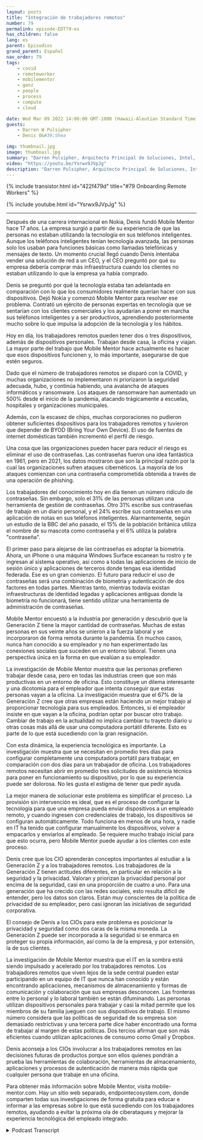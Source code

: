 ```yaml
---
layout: posts
title: "Integración de trabajadores remotos"
number: 79
permalink: episode-EDT79-es
has_children: false
lang: es
parent: Episodios
grand_parent: Español
nav_order: 79
tags:
    - covid
    - remoteworker
    - mobilementor
    - genz
    - people
    - process
    - compute
    - cloud

date: Wed Mar 09 2022 14:00:00 GMT-1000 (Hawaii-Aleutian Standard Time)
guests:
    - Darren W Pulsipher
    - Denis O&#39;Shea

img: thumbnail.jpg
image: thumbnail.jpg
summary: "Darren Pulsipher, Arquitecto Principal de Soluciones, Intel, Denis O'Shea, fundador de Mobile Mentor, hablan sobre su experiencia, investigación y consejos sobre cómo incorporar a los trabajadores remotos, especialmente a los trabajadores de la Generación Z."
video: "https://youtu.be/Ysrwx9JVpJg"
description: "Darren Pulsipher, Arquitecto Principal de Soluciones, Intel, Denis O'Shea, fundador de Mobile Mentor, hablan sobre su experiencia, investigación y consejos sobre cómo incorporar a los trabajadores remotos, especialmente a los trabajadores de la Generación Z."
---
```


<div>
{% include transistor.html id="422f479d" title="#79 Onboarding Remote Workers" %}

{% include youtube.html id="Ysrwx9JVpJg" %}
</div>

---

Después de una carrera internacional en Nokia, Denis fundó Mobile Mentor hace 17 años. La empresa surgió a partir de su experiencia de que las personas no estaban utilizando la tecnología en sus teléfonos inteligentes. Aunque los teléfonos inteligentes tenían tecnología avanzada, las personas solo los usaban para funciones básicas como llamadas telefónicas y mensajes de texto. Un momento crucial llegó cuando Denis intentaba vender una solución de red a un CEO, y el CEO preguntó por qué su empresa debería comprar más infraestructura cuando los clientes no estaban utilizando lo que la empresa ya había comprado.

Denis se preguntó por qué la tecnología estaba tan adelantada en comparación con lo que los consumidores realmente querían hacer con sus dispositivos. Dejó Nokia y comenzó Mobile Mentor para resolver ese problema. Contrató un ejército de personas expertas en tecnología que se sentarían con los clientes comerciales y los ayudarían a poner en marcha sus teléfonos inteligentes y a ser productivos, aprendiendo posteriormente mucho sobre lo que impulsa la adopción de la tecnología y los hábitos.

Hoy en día, los trabajadores remotos pueden tener dos o tres dispositivos, además de dispositivos personales. Trabajan desde casa, la oficina y viajan. La mayor parte del trabajo que Mobile Mentor hace actualmente es hacer que esos dispositivos funcionen y, lo más importante, asegurarse de que estén seguros.

Dado que el número de trabajadores remotos se disparó con la COVID, y muchas organizaciones no implementaron ni priorizaron la seguridad adecuada, hubo, y continúa habiendo, una avalancha de ataques informáticos y ransomware. Los ataques de ransomware han aumentado un 500% desde el inicio de la pandemia, atacando trágicamente a escuelas, hospitales y organizaciones municipales.

Además, con la escasez de chips, muchas corporaciones no pudieron obtener suficientes dispositivos para los trabajadores remotos y tuvieron que depender de BYOD (Bring Your Own Device). El uso de fuentes de internet domésticas también incrementó el perfil de riesgo.

Una cosa que las organizaciones pueden hacer para reducir el riesgo es eliminar el uso de contraseñas. Las contraseñas fueron una idea fantástica en 1961, pero en 2021, los datos mostraron que son la principal razón por la cual las organizaciones sufren ataques cibernéticos. La mayoría de los ataques comienzan con una contraseña comprometida obtenida a través de una operación de phishing.

Los trabajadores del conocimiento hoy en día tienen un número ridículo de contraseñas. Sin embargo, solo el 31% de las personas utilizan una herramienta de gestión de contraseñas. Otro 31% escribe sus contraseñas de trabajo en un diario personal, y el 24% escribe sus contraseñas en una aplicación de notas en sus teléfonos inteligentes. Alarmantemente, según un estudio de la BBC del año pasado, el 15% de la población británica utiliza el nombre de su mascota como contraseña y el 6% utiliza la palabra "contraseña".

El primer paso para alejarse de las contraseñas es adoptar la biometría. Ahora, un iPhone o una máquina Windows Surface escanean tu rostro y te ingresan al sistema operativo, así como a todas las aplicaciones de inicio de sesión único y aplicaciones de terceros donde tengas esa identidad federada. Ese es un gran comienzo. El futuro para reducir el uso de contraseñas será una combinación de biometría y autenticación de dos factores en todas partes. Mientras tanto, mientras todavía existan infraestructuras de identidad legadas y aplicaciones antiguas donde la biometría no funcionará, tiene sentido utilizar una herramienta de administración de contraseñas.

Mobile Mentor encuestó a la industria por generación y descubrió que la Generación Z tiene la mayor cantidad de contraseñas. Muchas de estas personas en sus veinte años se unieron a la fuerza laboral y se incorporaron de forma remota durante la pandemia. En muchos casos, nunca han conocido a su empleador y no han experimentado las conexiones sociales que suceden en un entorno laboral. Tienen una perspectiva única en la forma en que evalúan a su empleador.

La investigación de Mobile Mentor muestra que las personas prefieren trabajar desde casa, pero en todas las industrias creen que son más productivas en un entorno de oficina. Esto constituye un dilema interesante y una dicotomía para el empleador que intenta conseguir que estas personas vayan a la oficina. La investigación muestra que el 67% de la Generación Z cree que otras empresas están haciendo un mejor trabajo al proporcionar tecnología para sus empleados. Entonces, si el empleador insiste en que vayan a la oficina, podrían optar por buscar otro trabajo. Cambiar de trabajo en la actualidad no implica cambiar tu trayecto diario u otras cosas más allá de usar una computadora portátil diferente. Esto es parte de lo que está sucediendo con la gran resignación.

Con esta dinámica, la experiencia tecnológica es importante. La investigación muestra que se necesitan en promedio tres días para configurar completamente una computadora portátil para trabajar, en comparación con dos días para un trabajador de oficina. Los trabajadores remotos necesitan abrir en promedio tres solicitudes de asistencia técnica para poner en funcionamiento su dispositivo, por lo que su experiencia puede ser dolorosa. No les gusta el estigma de tener que pedir ayuda.

La mejor manera de solucionar este problema es simplificar el proceso. La provisión sin intervención es ideal, que es el proceso de configurar la tecnología para que una empresa pueda enviar dispositivos a un empleado remoto, y cuando ingresen con credenciales de trabajo, los dispositivos se configuran automáticamente. Todo funciona en menos de una hora, y nadie en IT ha tenido que configurar manualmente los dispositivos, volver a empacarlos y enviarlos al empleado. Se requiere mucho trabajo inicial para que esto ocurra, pero Mobile Mentor puede ayudar a los clientes con este proceso.

Denis cree que los CIO aprenderán conceptos importantes al estudiar a la Generación Z y a los trabajadores remotos. Los trabajadores de la Generación Z tienen actitudes diferentes, en particular en relación a la seguridad y la privacidad. Valoran y priorizan la privacidad personal por encima de la seguridad, casi en una proporción de cuatro a uno. Para una generación que ha crecido con las redes sociales, esto resulta difícil de entender, pero los datos son claros. Están muy conscientes de la política de privacidad de su empleador, pero casi ignoran las iniciativas de seguridad corporativa.

El consejo de Denis a los CIOs para este problema es posicionar la privacidad y seguridad como dos caras de la misma moneda. La Generación Z puede ser incorporada a la seguridad si se enmarca en proteger su propia información, así como la de la empresa, y por extensión, la de sus clientes.

La investigación de Mobile Mentor muestra que el IT en la sombra está siendo impulsado y acelerado por los trabajadores remotos. Los trabajadores remotos que viven lejos de la sede central pueden estar participando en un equipo de IT que nunca han conocido y están encontrando aplicaciones, mecanismos de almacenamiento y formas de comunicación y colaboración que sus empresas desconocen. Las fronteras entre lo personal y lo laboral también se están difuminando. Las personas utilizan dispositivos personales para trabajar y casi la mitad permite que los miembros de su familia jueguen con sus dispositivos de trabajo. El mismo número considera que las políticas de seguridad de su empresa son demasiado restrictivas y una tercera parte dice haber encontrado una forma de trabajar al margen de estas políticas. Dos tercios afirman que son más eficientes cuando utilizan aplicaciones de consumo como Gmail y Dropbox.

Denis aconseja a los CIOs involucrar a los trabajadores remotos en las decisiones futuras de productos porque son ellos quienes pondrán a prueba las herramientas de colaboración, herramientas de almacenamiento, aplicaciones y procesos de autenticación de manera más rápida que cualquier persona que trabaje en una oficina.

Para obtener más información sobre Mobile Mentor, visita mobile-mentor.com. Hay un sitio web separado, endpointecosystem.com, donde comparten todas sus investigaciones de forma gratuita para educar e informar a las empresas sobre lo que está sucediendo con los trabajadores remotos, ayudando a evitar la próxima ola de ciberataques y mejorar la experiencia tecnológica del empleado integrado.



<details>
<summary> Podcast Transcript </summary>

<p></p>

</details>
